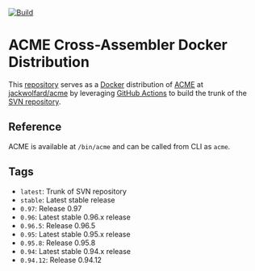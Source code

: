 [![Build][build-shield]][build-action]

# ACME Cross-Assembler Docker Distribution

This [repository][repo] serves as a [Docker][docker] distribution of
[ACME][acme] at [jackwolfard/acme][docker-repo] by leveraging
[GitHub Actions][github-actions] to build the trunk of the
[SVN repository][acme-svn].

## Reference

ACME is available at `/bin/acme` and can be called from CLI as `acme`.

## Tags

- `latest`: Trunk of SVN repository
- `stable`: Latest stable release
- `0.97`: Release 0.97
- `0.96`: Latest stable 0.96.x release
- `0.96.5`: Release 0.96.5
- `0.95`: Latest stable 0.95.x release
- `0.95.8`: Release 0.95.8
- `0.94`: Latest stable 0.94.x release
- `0.94.12`: Release 0.94.12

[acme]: https://sourceforge.net/projects/acme-crossass/
[acme-svn]: https://sourceforge.net/p/acme-crossass/code-0/HEAD/tree/
[github-actions]: https://github.com/features/actions
[docker]: https://www.docker.com/
[docker-repo]: https://hub.docker.com/r/jackwolfard/acme
[repo]: https://github.com/JackWolfard/acme
[build-shield]: https://img.shields.io/github/workflow/status/jackwolfard/acme/build-containers?label=build&logo=github&style=flat-square
[build-action]: https://github.com/jackwolfard/acme/actions?workflow=build-containers
